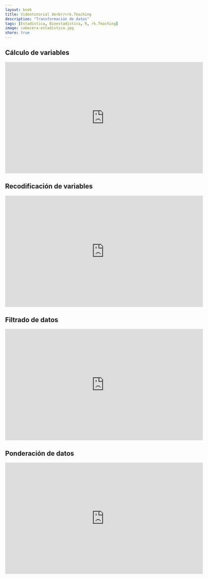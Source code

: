 ```yaml
---
layout: book
title: Videotutorial de<br/>rk.Teaching
description: "Transformación de datos"
tags: [Estadística, Bioestadística, R, rk.Teaching]
image: cabecera-estadistica.jpg
share: true
---
```


## Cálculo de variables

<iframe width="640" height="360" src="https://www.youtube.com/embed/DOIInu66zuQ?list=PLYEn7GTzOc8RFIBylmc8zBqfYtGYJzfrj" frameborder="0" allowfullscreen></iframe>

## Recodificación de variables

<iframe width="640" height="360" src="https://www.youtube.com/embed/BWR4mjrGjlE?list=PLYEn7GTzOc8RFIBylmc8zBqfYtGYJzfrj" frameborder="0" allowfullscreen></iframe>

## Filtrado de datos

<iframe width="640" height="360" src="https://www.youtube.com/embed/rKWEk2jXfB4?list=PLYEn7GTzOc8RFIBylmc8zBqfYtGYJzfrj" frameborder="0" allowfullscreen></iframe>

## Ponderación de datos

<iframe width="640" height="360" src="https://www.youtube.com/embed/ivi6Tzby0ko?list=PLYEn7GTzOc8RFIBylmc8zBqfYtGYJzfrj" frameborder="0" allowfullscreen></iframe>
